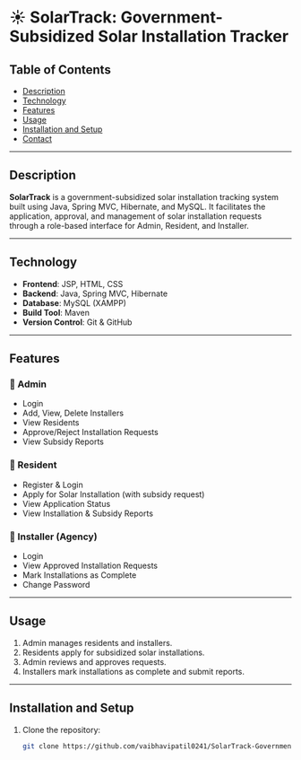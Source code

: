 # ☀️ SolarTrack: Government-Subsidized Solar Installation Tracker 

## Table of Contents
+ [Description](#description)
+ [Technology](#technology)
+ [Features](#features)
+ [Usage](#usage)
+ [Installation and Setup](#installationandsetup)
+ [Contact](#contact)

---

## Description <a name="description"></a>
**SolarTrack** is a government-subsidized solar installation tracking system built using Java, Spring MVC, Hibernate, and MySQL. It facilitates the application, approval, and management of solar installation requests through a role-based interface for Admin, Resident, and Installer.

---

## Technology <a name="technology"></a>
- **Frontend**: JSP, HTML, CSS
- **Backend**: Java, Spring MVC, Hibernate
- **Database**: MySQL (XAMPP)
- **Build Tool**: Maven
- **Version Control**: Git & GitHub

---

## Features <a name="features"></a>

### 🔹 Admin
- Login
- Add, View, Delete Installers
- View Residents
- Approve/Reject Installation Requests
- View Subsidy Reports

### 🔹 Resident
- Register & Login
- Apply for Solar Installation (with subsidy request)
- View Application Status
- View Installation & Subsidy Reports

### 🔹 Installer (Agency)
- Login
- View Approved Installation Requests
- Mark Installations as Complete
- Change Password

---

## Usage <a name="usage"></a>
1. Admin manages residents and installers.
2. Residents apply for subsidized solar installations.
3. Admin reviews and approves requests.
4. Installers mark installations as complete and submit reports.

---

## Installation and Setup <a name="installationandsetup"></a>
1. Clone the repository:
   ```bash
   git clone https://github.com/vaibhavipatil0241/SolarTrack-Government-Subsidized-Solar-Installation-Tracker--.git
